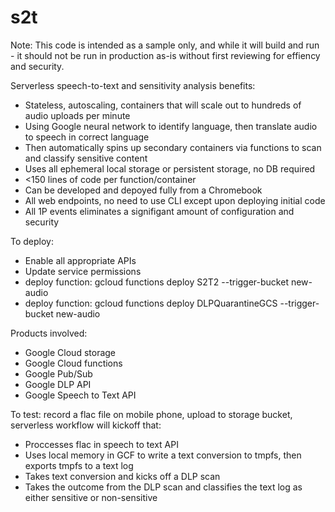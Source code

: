 # s2t
Note: This code is intended as a sample only, and while it will build and run - it should not be run in production as-is without first reviewing for effiency and security. 

Serverless speech-to-text and sensitivity analysis benefits:
- Stateless, autoscaling, containers that will scale out to hundreds of audio uploads per minute
- Using Google neural network to identify language, then translate audio to speech in correct language
- Then automatically spins up secondary containers via functions to scan and classify sensitive content
- Uses all ephemeral local storage or persistent storage, no DB required
- <150 lines of code per function/container
- Can be developed and depoyed fully from a Chromebook
- All web endpoints, no need to use CLI except upon deploying initial code
- All 1P events eliminates a signifigant amount of configuration and security 

To deploy:
- Enable all appropriate APIs
- Update service permissions 
- deploy function:      gcloud functions deploy S2T2 --trigger-bucket new-audio
- deploy function:      gcloud functions deploy DLPQuarantineGCS --trigger-bucket new-audio 

Products involved:
- Google Cloud storage
- Google Cloud functions
- Google Pub/Sub
- Google DLP API
- Google Speech to Text API

To test: record a flac file on mobile phone, upload to storage bucket, serverless workflow will kickoff that:
- Proccesses flac in speech to text API
- Uses local memory in GCF to write a text conversion to tmpfs, then exports tmpfs to a text log
- Takes text conversion and kicks off a DLP scan
- Takes the outcome from the DLP scan and classifies the text log as either sensitive or non-sensitive

